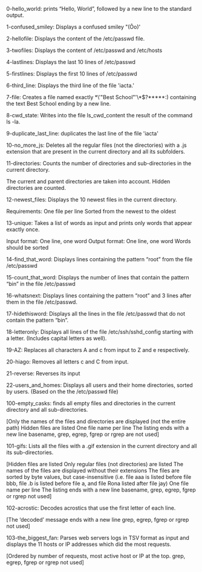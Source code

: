 0-hello_world: prints “Hello, World”, followed by a new line to the standard output.

1-confused_smiley: Displays a confused smiley "(Ôo)'

2-hellofile: Displays the content of the /etc/passwd file.

3-twofiles: Displays the content of /etc/passwd and /etc/hosts

4-lastlines: Displays the last 10 lines of /etc/passwd

5-firstlines: Displays the first 10 lines of /etc/passwd

6-third_line: Displays the third line of the file 'iacta.'

7-file: Creates a file named exactly \*\\'"Best School"\'\\*$\?\*\*\*\*\*:) containing the text Best School ending by a new line.

8-cwd_state: Writes into the file ls_cwd_content the result of the command ls -la.

9-duplicate_last_line: duplicates the last line of the file 'iacta'

10-no_more_js: Deletes all the regular files (not the directories) with a .js extension that are present in the current directory and all its subfolders.

11-directories: Counts the number of directories and sub-directories in the current directory.

The current and parent directories are taken into account.
Hidden directories are counted.

12-newest_files: Displays the 10 newest files in the current directory.

Requirements:
One file per line
Sorted from the newest to the oldest

13-unique: Takes a list of words as input and prints only words that appear exactly once.

Input format: One line, one word
Output format: One line, one word
Words should be sorted

14-find_that_word: Displays lines containing the pattern “root” from the file /etc/passwd

15-count_that_word: Displays the number of lines that contain the pattern “bin” in the file /etc/passwd

16-whatsnext: Displays lines containing the pattern “root” and 3 lines after them in the file /etc/passwd.

17-hidethisword: Displays all the lines in the file /etc/passwd that do not contain the pattern “bin”.

18-letteronly: Displays all lines of the file /etc/ssh/sshd_config starting with a letter.
(Includes capital letters as well).

19-AZ: Replaces all characters A and c from input to Z and e respectively.

20-hiago: Removes all letters c and C from input.

21-reverse: Reverses its input

22-users_and_homes: Displays all users and their home directories, sorted by users.
(Based on the the /etc/passwd file)

100-empty_casks: finds all empty files and directories in the current directory and all sub-directories.

[Only the names of the files and directories are displayed (not the entire path)
Hidden files are listed
One file name per line
The listing ends with a new line
basename, grep, egrep, fgrep or rgrep are not used]

101-gifs: Lists all the files with a .gif extension in the current directory and all its sub-directories.

[Hidden files are listed
Only regular files (not directories) are listed
The names of the files are displayed without their extensions
The files are sorted by byte values, but case-insensitive (i.e. file aaa is listed before file bbb, file .b is listed before file a, and file Rona listed after file jay)
One file name per line
The listing ends with a new line
basename, grep, egrep, fgrep or rgrep not used]

102-acrostic: Decodes acrostics that use the first letter of each line.

[The ‘decoded’ message ends with a new line
grep, egrep, fgrep or rgrep not used]

103-the_biggest_fan: Parses web servers logs in TSV format as input and displays the 11 hosts or IP addresses which did the most requests.

[Ordered by number of requests, most active host or IP at the top.
grep, egrep, fgrep or rgrep not used]



